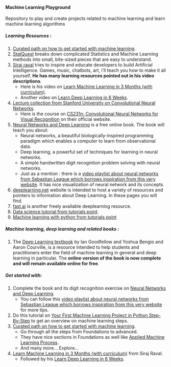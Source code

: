 #### Machine Learning Playground
Repository to play and create projects related to machine learning and learn machine learning algorithms

##### Learning Resources :
1. [Curated path on how to get started with machine learning](https://machinelearningmastery.com/start-here/).
2. [StatQuest](https://www.youtube.com/user/joshstarmer) breaks down complicated Statistics and Machine Learning methods into small, bite-sized pieces that are easy to understand.
3. [Siraj raval](https://www.youtube.com/channel/UCWN3xxRkmTPmbKwht9FuE5A/about) tries to inspire and educate developers to build Artificial Intelligence. Games, music, chatbots, art, i'll teach you how to make it all yourself. **He has many learning resources pointed out in his video descriptions**.
    - Here is his video on [Learn Machine Learning in 3 Months (with curriculum)](https://www.youtube.com/watch?v=Cr6VqTRO1v0).
    - Another video on [Learn Deep Learning in 6 Weeks](https://www.youtube.com/watch?v=_qjNH1rDLm0).
4. [Lecture collection from Stanford University on Convolutional Neural Networks](https://www.youtube.com/watch?v=vT1JzLTH4G4&list=PL3FW7Lu3i5JvHM8ljYj-zLfQRF3EO8sYv).
    - Here is the course on [CS231n: Convolutional Neural Networks for Visual Recognition](http://cs231n.stanford.edu/) on their official website.
5. [Neural Networks and Deep Learning](http://neuralnetworksanddeeplearning.com/) is a free online book. The book will teach you about:
    - Neural networks, a beautiful biologically-inspired programming paradigm which enables a computer to learn from observational data.
    - Deep learning, a powerful set of techniques for learning in neural networks.
    - A simple handwritten digit recognition problem solving with neural networks.
    - Just as a mention : there is a [video playlist about neural networks from Sebastian League which borrows inspiration from this very website](https://www.youtube.com/playlist?list=PLFt_AvWsXl0frsCrmv4fKfZ2OQIwoUuYO). It has nice visualization of neural network and its concepts.  
6. [deeplearning.net](http://deeplearning.net/) website is intended to host a variety of resources and pointers to information about Deep Learning. In these pages you will find.
7. [fast.ai](https://www.fast.ai/) is another freely available deeplearning resource.
8. [Data science tutorial from tutorials point](https://www.tutorialspoint.com/python/python_data_science.htm).
9. [Machine learning with python from tutorials point](https://www.tutorialspoint.com/machine_learning_with_python/index.htm) 

##### Machine learning, deep learning and related books :
1. The [Deep Learning textbook](https://www.deeplearningbook.org/) by Ian Goodfellow and Yoshua Bengio and Aaron Courville, is a resource intended to help students and practitioners enter the field of machine learning in general and deep learning in particular. The **online version of the book is now complete and will remain available online for free**. 

##### Get started with:
1. Complete the book and its digit recognition exercise on [Neural Networks and Deep Learning](http://neuralnetworksanddeeplearning.com/).
    - You can follow this [video playlist about neural networks from Sebastian League which borrows inspiration from this very website](https://www.youtube.com/playlist?list=PLFt_AvWsXl0frsCrmv4fKfZ2OQIwoUuYO) for more tips.
2. Do this tutorial on [Your First Machine Learning Project in Python Step-By-Step](https://machinelearningmastery.com/machine-learning-in-python-step-by-step/) to get an overview on machine learning steps.
3. [Curated path on how to get started with machine learning](https://machinelearningmastery.com/start-here/).
    - Go through all the steps from Foundations to advanced.
    - They have nice sections in Foundations as well like [Applied Machine Learning Process](https://machinelearningmastery.com/start-here/#process).
    - And many more... Explore...
4. [Learn Machine Learning in 3 Months (with curriculum)](https://www.youtube.com/watch?v=Cr6VqTRO1v0) from Siraj Raval.
    - Followed by his [Learn Deep Learning in 6 Weeks](https://www.youtube.com/watch?v=_qjNH1rDLm0).
